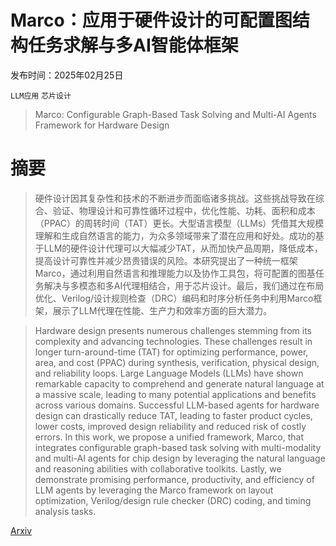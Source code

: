 # Marco：应用于硬件设计的可配置图结构任务求解与多AI智能体框架

发布时间：2025年02月25日

`LLM应用` `芯片设计`

> Marco: Configurable Graph-Based Task Solving and Multi-AI Agents Framework for Hardware Design

# 摘要

> 硬件设计因其复杂性和技术的不断进步而面临诸多挑战。这些挑战导致在综合、验证、物理设计和可靠性循环过程中，优化性能、功耗、面积和成本（PPAC）的周转时间（TAT）更长。大型语言模型（LLMs）凭借其大规模理解和生成自然语言的能力，为众多领域带来了潜在应用和好处。成功的基于LLM的硬件设计代理可以大幅减少TAT，从而加快产品周期，降低成本，提高设计可靠性并减少昂贵错误的风险。本研究提出了一种统一框架Marco，通过利用自然语言和推理能力以及协作工具包，将可配置的图基任务解决与多模态和多AI代理相结合，用于芯片设计。最后，我们通过在布局优化、Verilog/设计规则检查（DRC）编码和时序分析任务中利用Marco框架，展示了LLM代理在性能、生产力和效率方面的巨大潜力。

> Hardware design presents numerous challenges stemming from its complexity and advancing technologies. These challenges result in longer turn-around-time (TAT) for optimizing performance, power, area, and cost (PPAC) during synthesis, verification, physical design, and reliability loops. Large Language Models (LLMs) have shown remarkable capacity to comprehend and generate natural language at a massive scale, leading to many potential applications and benefits across various domains. Successful LLM-based agents for hardware design can drastically reduce TAT, leading to faster product cycles, lower costs, improved design reliability and reduced risk of costly errors. In this work, we propose a unified framework, Marco, that integrates configurable graph-based task solving with multi-modality and multi-AI agents for chip design by leveraging the natural language and reasoning abilities with collaborative toolkits. Lastly, we demonstrate promising performance, productivity, and efficiency of LLM agents by leveraging the Marco framework on layout optimization, Verilog/design rule checker (DRC) coding, and timing analysis tasks.

[Arxiv](https://arxiv.org/abs/2504.01962)